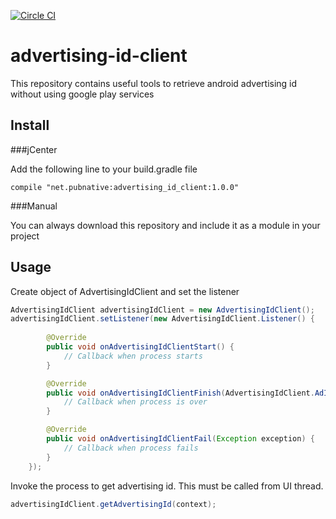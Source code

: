 [![Circle CI](https://circleci.com/gh/pubnative/advertising-id-client/tree/master.svg?style=shield)](https://circleci.com/gh/pubnative/advertising-id-client/tree/master)

# advertising-id-client
This repository contains useful tools to retrieve android advertising id without using google play services

## Install

###jCenter

Add the following line to your build.gradle file

`compile "net.pubnative:advertising_id_client:1.0.0"`

###Manual

You can always download this repository and include it as a module in your project

## Usage

Create object of AdvertisingIdClient and set the listener

```java
AdvertisingIdClient advertisingIdClient = new AdvertisingIdClient();
advertisingIdClient.setListener(new AdvertisingIdClient.Listener() {
                                    
        @Override
        public void onAdvertisingIdClientStart() {
            // Callback when process starts
        }

        @Override
        public void onAdvertisingIdClientFinish(AdvertisingIdClient.AdInfo adInfo) {
            // Callback when process is over
        }

        @Override
        public void onAdvertisingIdClientFail(Exception exception) {
            // Callback when process fails
        }
    });
```
Invoke the process to get advertising id. This must be called from UI thread.
```java
advertisingIdClient.getAdvertisingId(context);
```
